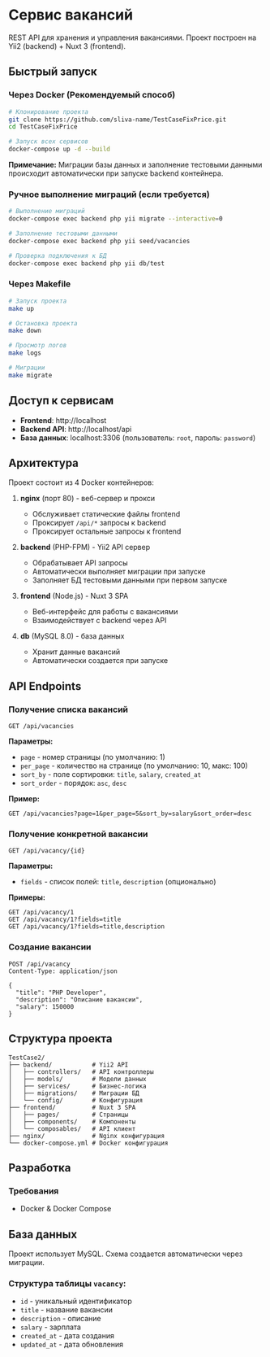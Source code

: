 # Сервис вакансий

REST API для хранения и управления вакансиями. Проект построен на Yii2 (backend) + Nuxt 3 (frontend).

## Быстрый запуск

### Через Docker (Рекомендуемый способ)

```bash
# Клонирование проекта
git clone https://github.com/sliva-name/TestCaseFixPrice.git
cd TestCaseFixPrice

# Запуск всех сервисов
docker-compose up -d --build
```

**Примечание:** Миграции базы данных и заполнение тестовыми данными происходит автоматически при запуске backend контейнера.

### Ручное выполнение миграций (если требуется)

```bash
# Выполнение миграций
docker-compose exec backend php yii migrate --interactive=0

# Заполнение тестовыми данными
docker-compose exec backend php yii seed/vacancies

# Проверка подключения к БД
docker-compose exec backend php yii db/test
```

### Через Makefile

```bash
# Запуск проекта
make up

# Остановка проекта  
make down

# Просмотр логов
make logs

# Миграции
make migrate
```

## Доступ к сервисам

- **Frontend**: http://localhost
- **Backend API**: http://localhost/api
- **База данных**: localhost:3306 (пользователь: `root`, пароль: `password`)

## Архитектура

Проект состоит из 4 Docker контейнеров:

1. **nginx** (порт 80) - веб-сервер и прокси
   - Обслуживает статические файлы frontend
   - Проксирует `/api/*` запросы к backend
   - Проксирует остальные запросы к frontend

2. **backend** (PHP-FPM) - Yii2 API сервер
   - Обрабатывает API запросы
   - Автоматически выполняет миграции при запуске
   - Заполняет БД тестовыми данными при первом запуске

3. **frontend** (Node.js) - Nuxt 3 SPA
   - Веб-интерфейс для работы с вакансиями
   - Взаимодействует с backend через API

4. **db** (MySQL 8.0) - база данных
   - Хранит данные вакансий
   - Автоматически создается при запуске

## API Endpoints

### Получение списка вакансий
```http
GET /api/vacancies
```

**Параметры:**
- `page` - номер страницы (по умолчанию: 1)
- `per_page` - количество на странице (по умолчанию: 10, макс: 100)
- `sort_by` - поле сортировки: `title`, `salary`, `created_at`
- `sort_order` - порядок: `asc`, `desc`

**Пример:**
```http
GET /api/vacancies?page=1&per_page=5&sort_by=salary&sort_order=desc
```

### Получение конкретной вакансии
```http
GET /api/vacancy/{id}
```

**Параметры:**
- `fields` - список полей: `title`, `description` (опционально)

**Примеры:**
```http
GET /api/vacancy/1
GET /api/vacancy/1?fields=title
GET /api/vacancy/1?fields=title,description
```

### Создание вакансии
```http
POST /api/vacancy
Content-Type: application/json

{
  "title": "PHP Developer",
  "description": "Описание вакансии",
  "salary": 150000
}
```

## Структура проекта

```
TestCase2/
├── backend/           # Yii2 API
│   ├── controllers/   # API контроллеры
│   ├── models/        # Модели данных
│   ├── services/      # Бизнес-логика
│   ├── migrations/    # Миграции БД
│   └── config/        # Конфигурация
├── frontend/          # Nuxt 3 SPA
│   ├── pages/         # Страницы
│   ├── components/    # Компоненты
│   └── composables/   # API клиент
├── nginx/             # Nginx конфигурация
└── docker-compose.yml # Docker конфигурация
```

## Разработка

### Требования
- Docker & Docker Compose


## База данных

Проект использует MySQL. Схема создается автоматически через миграции.

### Структура таблицы `vacancy`:
- `id` - уникальный идентификатор
- `title` - название вакансии
- `description` - описание
- `salary` - зарплата
- `created_at` - дата создания
- `updated_at` - дата обновления
